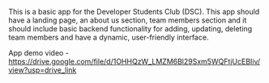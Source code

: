 This is a basic app for the Developer Students Club (DSC). 
This app should have a landing page, an about us section,
team members section and it should include basic backend functionality for adding, updating, deleting team members and have a dynamic, user-friendly interface.




App demo video - https://drive.google.com/file/d/1OHHQzW_LMZM6Bl29Sxm5WQFtjUcEBIiv/view?usp=drive_link
